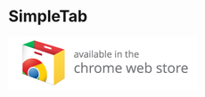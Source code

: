 SimpleTab
=========

[![](/assets/ChromeWebStore.png)](https://chrome.google.com/webstore/detail/simpleTab/nlkinhkgcafmbdjpidkclepdbpnjhcaj)
